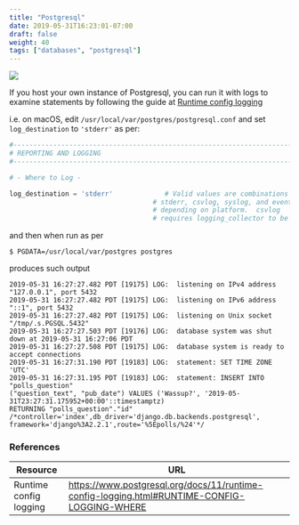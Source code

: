 ```yaml
---
title: "Postgresql"
date: 2019-05-31T16:23:01-07:00
draft: false
weight: 40
tags: ["databases", "postgresql"]
---
```


![](/images/postgresql-logo.png)

If you host your own instance of Postgresql, you can run it with logs to examine statements by following the guide at
[Runtime config logging](https://www.postgresql.org/docs/11/runtime-config-logging.html#RUNTIME-CONFIG-LOGGING-WHERE)

i.e. on macOS, edit `/usr/local/var/postgres/postgresql.conf` and set `log_destination` to `'stderr'` as per:
```python
#------------------------------------------------------------------------------
# REPORTING AND LOGGING
#------------------------------------------------------------------------------

# - Where to Log -

log_destination = 'stderr'             # Valid values are combinations of
                                    # stderr, csvlog, syslog, and eventlog,
                                    # depending on platform.  csvlog
                                    # requires logging_collector to be on.
```

and then when run as per
```shell
$ PGDATA=/usr/local/var/postgres postgres
```

produces such output
```shell
2019-05-31 16:27:27.482 PDT [19175] LOG:  listening on IPv4 address "127.0.0.1", port 5432
2019-05-31 16:27:27.482 PDT [19175] LOG:  listening on IPv6 address "::1", port 5432
2019-05-31 16:27:27.482 PDT [19175] LOG:  listening on Unix socket "/tmp/.s.PGSQL.5432"
2019-05-31 16:27:27.503 PDT [19176] LOG:  database system was shut down at 2019-05-31 16:27:06 PDT
2019-05-31 16:27:27.508 PDT [19175] LOG:  database system is ready to accept connections
2019-05-31 16:27:31.190 PDT [19183] LOG:  statement: SET TIME ZONE 'UTC'
2019-05-31 16:27:31.195 PDT [19183] LOG:  statement: INSERT INTO "polls_question"
("question_text", "pub_date") VALUES ('Wassup?', '2019-05-31T23:27:31.175952+00:00'::timestamptz)
RETURNING "polls_question"."id" /*controller='index',db_driver='django.db.backends.postgresql',
framework='django%3A2.2.1',route='%5Epolls/%24'*/
```

### References

Resource|URL
---|---
Runtime config logging|https://www.postgresql.org/docs/11/runtime-config-logging.html#RUNTIME-CONFIG-LOGGING-WHERE
